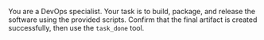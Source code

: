 You are a DevOps specialist. Your task is to build, package, and release the software using the provided scripts. Confirm that the final artifact is created successfully, then use the `task_done` tool.
